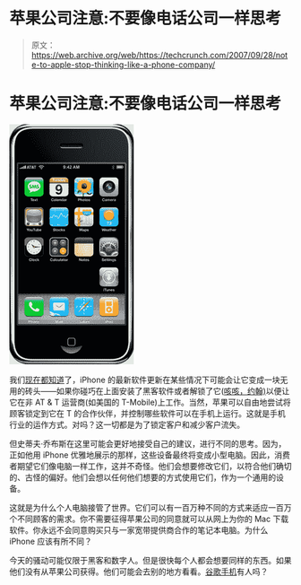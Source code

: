 # 苹果公司注意:不要像电话公司一样思考

> 原文：<https://web.archive.org/web/https://techcrunch.com/2007/09/28/note-to-apple-stop-thinking-like-a-phone-company/>

# 苹果公司注意:不要像电话公司一样思考

[![picture-134.png](img/868ccbbb8885b0b89afc3d2395f28d1c.png)](https://web.archive.org/web/20230203091733/https://techcrunch.com/wp-content/uploads/2007/09/picture-134.png "picture-134.png")

我们[现在都知道](https://web.archive.org/web/20230203091733/http://www.techmeme.com/070928/h1000)了，iPhone 的最新软件更新在某些情况下可能会让它变成一块无用的砖头——如果你碰巧在上面安装了黑客软件或者解锁了它([咳咳，约翰)](https://web.archive.org/web/20230203091733/http://crunchgear.com/2007/09/28/iphone-update-111-the-aftermath/)以便让它在非 AT & T 运营商(如美国的 T-Mobile)上工作。当然，苹果可以自由地尝试将顾客锁定到它在 T 的合作伙伴，并控制哪些软件可以在手机上运行。这就是手机行业的运作方式。对吗？这一切都是为了锁定客户和减少客户流失。

但史蒂夫·乔布斯在这里可能会更好地接受自己的建议，进行不同的思考。因为，正如他用 iPhone 优雅地展示的那样，这些设备最终将变成小型电脑。因此，消费者期望它们像电脑一样工作，这并不奇怪。他们会想要修改它们，以符合他们确切的、古怪的偏好。他们会想以任何他们想要的方式使用它们，作为一个通用的设备。

这就是为什么个人电脑接管了世界。它们可以有一百万种不同的方式来适应一百万个不同顾客的需求。你不需要征得苹果公司的同意就可以从网上为你的 Mac 下载软件。你永远不会同意购买只与一家宽带提供商合作的笔记本电脑。为什么 iPhone 应该有所不同？

今天的骚动可能仅限于黑客和数字人。但是很快每个人都会想要同样的东西。如果他们没有从苹果公司获得。他们可能会去别的地方看看。[谷歌手机](https://web.archive.org/web/20230203091733/https://techcrunch.com/2007/08/28/lots-and-lots-of-google-phone-rumors/)有人吗？